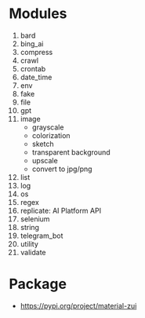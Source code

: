 # Modules

<ol>
  <!-- <li>automation</li> -->
  <li>bard</li>
  <li>bing_ai</li>
  <li>compress</li>
  <li>crawl</li>
  <li>crontab</li>
  <li>date_time</li>
  <li>env</li>
  <li>fake</li>
  <li>file</li>
  <li>gpt</li>
  <li>
    image
    <ul>
      <li>grayscale</li>
      <li>colorization</li>
      <li>sketch</li>
      <li>transparent background</li>
      <li>upscale</li>
      <li>convert to jpg/png</li>
    </ul>
  </li>
  <li>list</li>
  <!-- <li><a href="#log">Log</a></li> -->
  <li>log</li>
  <li>os</li>
  <li>regex</li>
  <li>replicate: AI Platform API</li>
  <li>selenium</li>
  <li>string</li>
  <li>telegram_bot</li>
  <li>utility</li>
  <li>validate</li>
</ol>

<!-- # Log

- Example:

```py
from material_zui.log import debug, info, warning, error, critical, printTable

debug('This is a debug message')
info('This is an info message')
warning('This is a warning message')
error('This is an error message')
critical('This is a critical message')

printTable({
    'Name': ['Alice', 'Bob', 'Charlie', 'Dave'],
    'Age': [25, 31, 35, 19],
    'Score': [85, 94, 76, 95]
})
``` -->

<!-- - Result:
  ![](../../static/img/doc/log1.png) -->

# Package

- https://pypi.org/project/material-zui
